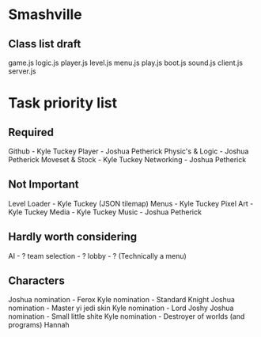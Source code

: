 # Smashville
## Class list draft
game.js
logic.js
player.js
level.js
menu.js
play.js
boot.js
sound.js
client.js
server.js

# Task priority list
## Required
Github - Kyle Tuckey
Player - Joshua Petherick
Physic's & Logic - Joshua Petherick
Moveset & Stock - Kyle Tuckey
Networking - Joshua Petherick

## Not Important
Level Loader - Kyle Tuckey (JSON tilemap)
Menus - Kyle Tuckey
Pixel Art - Kyle Tuckey
Media - Kyle Tuckey
Music - Joshua Petherick

## Hardly worth considering
AI - ?
team selection - ?
lobby - ? (Technically a menu)

## Characters
Joshua nomination - Ferox
Kyle nomination - Standard Knight
Joshua nomination - Master yi jedi skin
Kyle nomination - Lord Joshy
Joshua nomination - Small little shite
Kyle nomination - Destroyer of worlds (and programs) Hannah